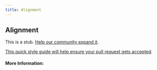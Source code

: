 ```yaml
---
title: Alignment
---
```


## Alignment

This is a stub. [Help our community expand it](https://github.com/freeCodeCamp/guide-articles/tree/master/articles/Agile/Alignment/index.md).

[This quick style guide will help ensure your pull request gets accepted](https://github.com/freeCodeCamp/guide-articles/blob/master/README.md).

<!-- The article goes here, in GitHub-flavored Markdown. Feel free to add YouTube videos, images, and CodePen/JSBin embeds  -->

#### More Information:
<!-- Please add any articles you think might be helpful to read before writing the article -->


